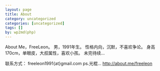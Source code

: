 ```yaml
---
layout: page
title: About
category: uncategorized
categories: [uncategorized]
tags: []
by: wp2md(php)
---
```


About Me，FreeLeon。
男，1991年生。
性格内向，沉默，不喜欢争论。
身高170cm，单眼皮，大叔属性，喜欢小孩。
未完待续...

联系方式：
freeleon1991{at}gmail.com
ps.光棍...
<a href="http://about.me/freeleon">http://about.me/freeleon</a>
